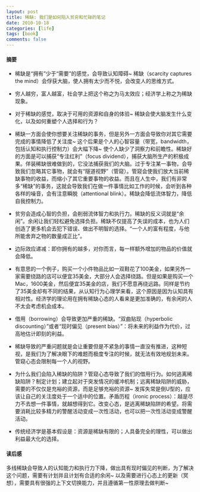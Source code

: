 ```yaml
---
layout: post
title: 稀缺: 我们是如何陷入贫穷和忙碌的笔记
date: 2010-10-18
categories: [life]
tags: [book]
comments: false
---
```


#### 

#### 摘要

- 稀缺是“拥有”少于“需要”的感觉，会导致认知障碍~ 稀缺（scarcity captures the mind）会俘获大脑，使人拥有太少而不悦，会改变人的思维方式。

- 穷人越穷，富人越富，社会学上把这个称之为马太效应；经济学上称之为稀缺现象。
- 对于稀缺的感觉，取决于可用的资源和自身的体验~ 稀缺会使大脑发生什么变化，以及如何重塑个人选择和行为？
- 稀缺一方面会使你想要关注稀缺的事务，但是另外一方面会导致你对其它需要完成的事情降低了关注度~ 这个后果是个人的心智容量（带宽，bandwidth，包括认知和执行控制力）会大幅下降~ 使个人缺少了洞察力和前瞻性。稀缺好的方面是可以捕获“专注红利”（focus dividend），捕获大脑所生产的积极成果。佯装稀缺很难做到的，它没法捕获我们的大脑。过于专注某一事物，会导致我们忽略其它事物，就会有“隧道视野”（管窥）。管窥会使我们放大当前稀缺事物的收益，而缩小了其它重要事物的收益。而且在人生中，我们有非常多“稀缺”的事务，这就会导致我们在做一件事情比如工作的时候，会听到各种各样的噪音，会有注意瞬脱（attentional blink）。稀缺会降低流体智力，降低自我控制力。
- 贫穷会造成心智的负担，会削弱流体智力和执行力。稀缺的反义词就是“余闲”。余闲让我们轻松避免选择负担。稀缺不仅提高了失误的成本，也为人们创造了更多机会去犯下错误、做出不明智的选择。“一个人的富有程度，与他所能舍弃之物的数量成正比”。
- 边际效应递减：即你拥有的越多，对你而言，每一样额外增加的物品的价值就会降低。
- 有意思的一个例子，购买一个小件物品比如一双鞋花了100美金，如果另外一家需要绕路的店可以便宜35美金，大部分人会选择绕路。但是如果是购买一个Mac，1600美金，然后便宜35美金的店，我们不愿意再绕远路。同样是节约了35美金却有不同的结果，从认知行为心理学来看，这个原因是因为认知具有相对性。经济学的理论用在拥有稀缺心态的人看来是更加准确的，有余闲的人不太会考虑机会成本。
- 借用（borrowing）会导致更加严重的稀缺。“双曲贴现（hyperbolic discounting）”或者“现时偏见（present bias）”：将未来的利益作为代价，过高地估计即刻的利益。
- 稀缺导致的严重问题就是会让重要但是不紧急的事情一直没有推进，这种短视，是我们为了解决眼下的难题而极度专注的时候，就无法有效地规划未来。管窥心态会限制每一个人的视野。
- 为什么我们会陷入稀缺的陷阱？管窥心态导致了我们的借用行为。如何逃离稀缺陷阱？制定计划；建立起对于突发情况的缓冲机制；远离稀缺陷阱的威胁，需要的不仅仅是充裕的资源，而是足够充裕的资源~ 发挥失常是倒U型的，应该让自己的关注度处于一个适中的位置。矛盾历程（ironic process）：越是尽力不去想一件事情，就越想得到它。改变心态，是逃离稀缺陷阱的希望。将需要消耗比较多精力的警醒活动变成一次性活动，也可以把一次性活动变成警醒活动。
- 传统经济学是基本假设是：资源是稀缺有限的；人具备完全的理性，可以做出利益最大化的选择。



#### 读后感

多线稀缺会导致人的认知能力和执行力下降，做出具有现时偏见的判断，为了解决这个问题，需要有计划并且计划有合适的余闲~ 以及需要进行心态上的更新（冥想），需要具有很强的上下文切换能力，并且遵循第一性原理去做判断~ 